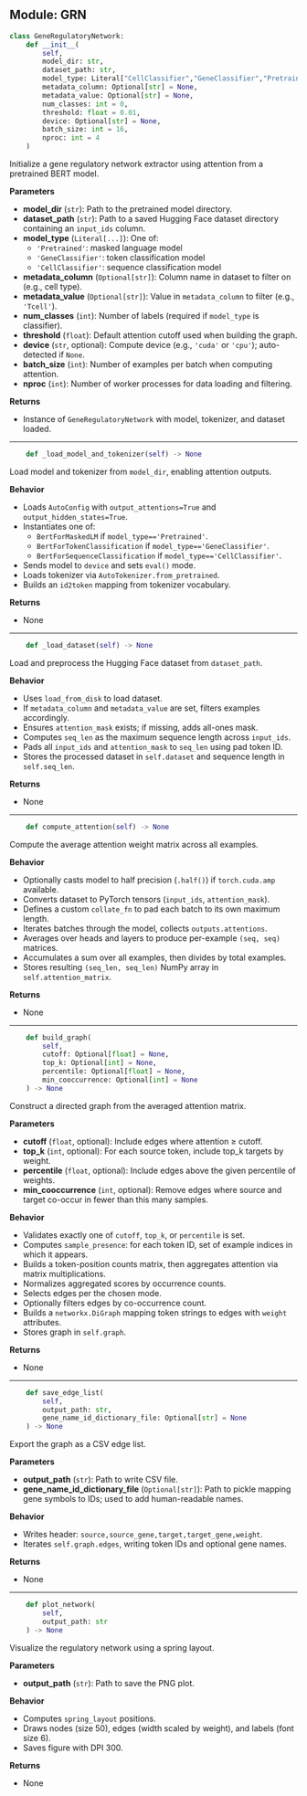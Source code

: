 ## Module: GRN

```python
class GeneRegulatoryNetwork:
    def __init__(
        self,
        model_dir: str,
        dataset_path: str,
        model_type: Literal["CellClassifier","GeneClassifier","Pretrained"],
        metadata_column: Optional[str] = None,
        metadata_value: Optional[str] = None,
        num_classes: int = 0,
        threshold: float = 0.01,
        device: Optional[str] = None,
        batch_size: int = 16,
        nproc: int = 4
    )
```

Initialize a gene regulatory network extractor using attention from a pretrained BERT model.

**Parameters**

- **model\_dir** (`str`): Path to the pretrained model directory.
- **dataset\_path** (`str`): Path to a saved Hugging Face dataset directory containing an `input_ids` column.
- **model\_type** (`Literal[...]`): One of:
  - `'Pretrained'`: masked language model
  - `'GeneClassifier'`: token classification model
  - `'CellClassifier'`: sequence classification model
- **metadata\_column** (`Optional[str]`): Column name in dataset to filter on (e.g., cell type).
- **metadata\_value** (`Optional[str]`): Value in `metadata_column` to filter (e.g., `'Tcell'`).
- **num\_classes** (`int`): Number of labels (required if `model_type` is classifier).
- **threshold** (`float`): Default attention cutoff used when building the graph.
- **device** (`str`, optional): Compute device (e.g., `'cuda'` or `'cpu'`); auto-detected if `None`.
- **batch\_size** (`int`): Number of examples per batch when computing attention.
- **nproc** (`int`): Number of worker processes for data loading and filtering.

**Returns**

- Instance of `GeneRegulatoryNetwork` with model, tokenizer, and dataset loaded.

---

```python
    def _load_model_and_tokenizer(self) -> None
```

Load model and tokenizer from `model_dir`, enabling attention outputs.

**Behavior**

- Loads `AutoConfig` with `output_attentions=True` and `output_hidden_states=True`.
- Instantiates one of:
  - `BertForMaskedLM` if `model_type=='Pretrained'`.
  - `BertForTokenClassification` if `model_type=='GeneClassifier'`.
  - `BertForSequenceClassification` if `model_type=='CellClassifier'`.
- Sends model to `device` and sets `eval()` mode.
- Loads tokenizer via `AutoTokenizer.from_pretrained`.
- Builds an `id2token` mapping from tokenizer vocabulary.

**Returns**

- None

---

```python
    def _load_dataset(self) -> None
```

Load and preprocess the Hugging Face dataset from `dataset_path`.

**Behavior**

- Uses `load_from_disk` to load dataset.
- If `metadata_column` and `metadata_value` are set, filters examples accordingly.
- Ensures `attention_mask` exists; if missing, adds all-ones mask.
- Computes `seq_len` as the maximum sequence length across `input_ids`.
- Pads all `input_ids` and `attention_mask` to `seq_len` using pad token ID.
- Stores the processed dataset in `self.dataset` and sequence length in `self.seq_len`.

**Returns**

- None

---

```python
    def compute_attention(self) -> None
```

Compute the average attention weight matrix across all examples.

**Behavior**

- Optionally casts model to half precision (`.half()`) if `torch.cuda.amp` available.
- Converts dataset to PyTorch tensors (`input_ids`, `attention_mask`).
- Defines a custom `collate_fn` to pad each batch to its own maximum length.
- Iterates batches through the model, collects `outputs.attentions`.
- Averages over heads and layers to produce per-example `(seq, seq)` matrices.
- Accumulates a sum over all examples, then divides by total examples.
- Stores resulting `(seq_len, seq_len)` NumPy array in `self.attention_matrix`.

**Returns**

- None

---

```python
    def build_graph(
        self,
        cutoff: Optional[float] = None,
        top_k: Optional[int] = None,
        percentile: Optional[float] = None,
        min_cooccurrence: Optional[int] = None
    ) -> None
```

Construct a directed graph from the averaged attention matrix.

**Parameters**

- **cutoff** (`float`, optional): Include edges where attention ≥ cutoff.
- **top\_k** (`int`, optional): For each source token, include top\_k targets by weight.
- **percentile** (`float`, optional): Include edges above the given percentile of weights.
- **min\_cooccurrence** (`int`, optional): Remove edges where source and target co-occur in fewer than this many samples.

**Behavior**

- Validates exactly one of `cutoff`, `top_k`, or `percentile` is set.
- Computes `sample_presence`: for each token ID, set of example indices in which it appears.
- Builds a token-position counts matrix, then aggregates attention via matrix multiplications.
- Normalizes aggregated scores by occurrence counts.
- Selects edges per the chosen mode.
- Optionally filters edges by co-occurrence count.
- Builds a `networkx.DiGraph` mapping token strings to edges with `weight` attributes.
- Stores graph in `self.graph`.

**Returns**

- None

---

```python
    def save_edge_list(
        self,
        output_path: str,
        gene_name_id_dictionary_file: Optional[str] = None
    ) -> None
```

Export the graph as a CSV edge list.

**Parameters**

- **output\_path** (`str`): Path to write CSV file.
- **gene\_name\_id\_dictionary\_file** (`Optional[str]`): Path to pickle mapping gene symbols to IDs; used to add human-readable names.

**Behavior**

- Writes header: `source,source_gene,target,target_gene,weight`.
- Iterates `self.graph.edges`, writing token IDs and optional gene names.

**Returns**

- None

---

```python
    def plot_network(
        self,
        output_path: str
    ) -> None
```

Visualize the regulatory network using a spring layout.

**Parameters**

- **output\_path** (`str`): Path to save the PNG plot.

**Behavior**

- Computes `spring_layout` positions.
- Draws nodes (size 50), edges (width scaled by weight), and labels (font size 6).
- Saves figure with DPI 300.

**Returns**

- None
